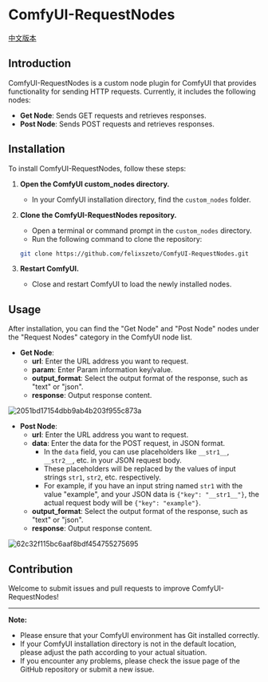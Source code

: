 # ComfyUI-RequestNodes

[中文版本](README_zh.md)

## Introduction

ComfyUI-RequestNodes is a custom node plugin for ComfyUI that provides functionality for sending HTTP requests. Currently, it includes the following nodes:

*   **Get Node**: Sends GET requests and retrieves responses.
*   **Post Node**: Sends POST requests and retrieves responses.

## Installation

To install ComfyUI-RequestNodes, follow these steps:

1.  **Open the ComfyUI custom_nodes directory.**
    *   In your ComfyUI installation directory, find the `custom_nodes` folder.

2.  **Clone the ComfyUI-RequestNodes repository.**
    *   Open a terminal or command prompt in the `custom_nodes` directory.
    *   Run the following command to clone the repository:

    ```bash
    git clone https://github.com/felixszeto/ComfyUI-RequestNodes.git
    ```

3.  **Restart ComfyUI.**
    *   Close and restart ComfyUI to load the newly installed nodes.

## Usage

After installation, you can find the "Get Node" and "Post Node" nodes under the "Request Nodes" category in the ComfyUI node list.

*   **Get Node**:
    *   **url**: Enter the URL address you want to request.
    *   **param**: Enter Param information key/value.
    *   **output_format**: Select the output format of the response, such as "text" or "json".
    *   **response**: Output response content.
    
![2051bd17154dbb9ab4b203f955c873a](https://github.com/user-attachments/assets/f1774cfe-66d9-4da6-b77d-35c51247d1f2)



*   **Post Node**:
    *   **url**: Enter the URL address you want to request.
    *   **data**: Enter the data for the POST request, in JSON format.
        *   In the `data` field, you can use placeholders like `__str1__`, `__str2__`, etc. in your JSON request body.
        *   These placeholders will be replaced by the values of input strings `str1`, `str2`, etc. respectively.
        *   For example, if you have an input string named `str1` with the value "example", and your JSON data is `{"key": "__str1__"}`, the actual request body will be `{"key": "example"}`.
    *   **output_format**: Select the output format of the response, such as "text" or "json".
    *   **response**: Output response content.
    
![62c32f115bc6aaf8bdf454755275695](https://github.com/user-attachments/assets/1d1e090d-1c4e-4891-9c5e-d1ddcabd06da)

   
## Contribution

Welcome to submit issues and pull requests to improve ComfyUI-RequestNodes!

---

**Note:**

*   Please ensure that your ComfyUI environment has Git installed correctly.
*   If your ComfyUI installation directory is not in the default location, please adjust the path according to your actual situation.
*   If you encounter any problems, please check the issue page of the GitHub repository or submit a new issue.
